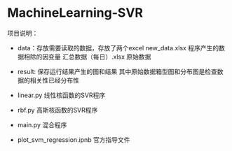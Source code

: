 # MachineLearning-SVR
项目说明：

* data：存放需要读取的数据，存放了两个excel
	new_data.xlsx    程序产生的数据相除的因变量
	汇总数据（每日）.xlsx	  原始数据
* result: 保存运行结果产生的图和结果
	其中原始数据箱型图和分布图是检查数据的相关性已经分布性

* linear.py	线性核函数的SVR程序
* rbf.py	高斯核函数的SVR程序
* main.py	混合程序

* plot_svm_regression.ipnb 官方指导文件
